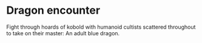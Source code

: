 # Dragon encounter
Fight through hoards of kobold with humanoid cultists scattered throughout to take on their master: An adult blue dragon.

